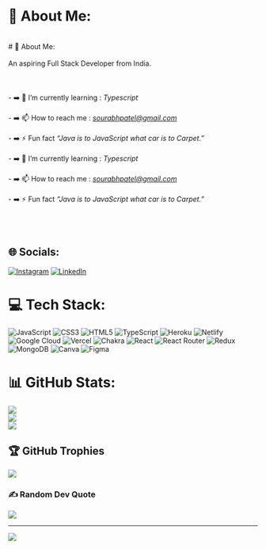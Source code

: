 # 💫 About Me:
<br># 💫 About Me:<br><br>An aspiring Full Stack Developer  from India. <br>  <br> <br><br>  - ➡️ 🌱 I’m currently learning  : *Typescript* <br><br>  - ➡️ 📫 How to reach me : *sourabhpatel@gmail.com*  <br><br>  - ➡️ ⚡ Fun fact *“Java is to JavaScript what car is to Carpet.”*<br><br>  - ➡️ 🌱 I’m currently learning  : *Typescript* <br><br>  - ➡️ 📫 How to reach me : *sourabhpatel@gmail.com*  <br><br>  - ➡️ ⚡ Fun fact *“Java is to JavaScript what car is to Carpet.”*<br><br><br><br>


## 🌐 Socials:
[![Instagram](https://img.shields.io/badge/Instagram-%23E4405F.svg?logo=Instagram&logoColor=white)](https://instagram.com/sourabhpatel073) [![LinkedIn](https://img.shields.io/badge/LinkedIn-%230077B5.svg?logo=linkedin&logoColor=white)](https://linkedin.com/in/sourabhpatel073) 

# 💻 Tech Stack:
![JavaScript](https://img.shields.io/badge/javascript-%23323330.svg?style=flat&logo=javascript&logoColor=%23F7DF1E) ![CSS3](https://img.shields.io/badge/css3-%231572B6.svg?style=flat&logo=css3&logoColor=white) ![HTML5](https://img.shields.io/badge/html5-%23E34F26.svg?style=flat&logo=html5&logoColor=white) ![TypeScript](https://img.shields.io/badge/typescript-%23007ACC.svg?style=flat&logo=typescript&logoColor=white) ![Heroku](https://img.shields.io/badge/heroku-%23430098.svg?style=flat&logo=heroku&logoColor=white) ![Netlify](https://img.shields.io/badge/netlify-%23000000.svg?style=flat&logo=netlify&logoColor=#00C7B7) ![Google Cloud](https://img.shields.io/badge/Google%20Cloud-%234285F4.svg?style=flat&logo=google-cloud&logoColor=white) ![Vercel](https://img.shields.io/badge/vercel-%23000000.svg?style=flat&logo=vercel&logoColor=white) ![Chakra](https://img.shields.io/badge/chakra-%234ED1C5.svg?style=flat&logo=chakraui&logoColor=white) ![React](https://img.shields.io/badge/react-%2320232a.svg?style=flat&logo=react&logoColor=%2361DAFB) ![React Router](https://img.shields.io/badge/React_Router-CA4245?style=flat&logo=react-router&logoColor=white) ![Redux](https://img.shields.io/badge/redux-%23593d88.svg?style=flat&logo=redux&logoColor=white) ![MongoDB](https://img.shields.io/badge/MongoDB-%234ea94b.svg?style=flat&logo=mongodb&logoColor=white) ![Canva](https://img.shields.io/badge/Canva-%2300C4CC.svg?style=flat&logo=Canva&logoColor=white) 	![Figma](https://img.shields.io/badge/figma-%23F24E1E.svg?style=flat&logo=figma&logoColor=white)
# 📊 GitHub Stats:
![](https://github-readme-stats.vercel.app/api?username=sourabhpatel073&theme=merko&hide_border=true&include_all_commits=true&count_private=true)<br/>
![](https://github-readme-streak-stats.herokuapp.com/?user=sourabhpatel073&theme=merko&hide_border=true)<br/>
![](https://github-readme-stats.vercel.app/api/top-langs/?username=sourabhpatel073&theme=merko&hide_border=true&include_all_commits=true&count_private=true&layout=compact)

## 🏆 GitHub Trophies
![](https://github-profile-trophy.vercel.app/?username=sourabhpatel073&theme=alduin&no-frame=true&no-bg=false&margin-w=4)

### ✍️ Random Dev Quote
![](https://quotes-github-readme.vercel.app/api?type=horizontal&theme=merko)

---
[![](https://visitcount.itsvg.in/api?id=sourabhpatel073&icon=0&color=4)](https://visitcount.itsvg.in)

<!-- Proudly created with GPRM ( https://gprm.itsvg.in ) -->
